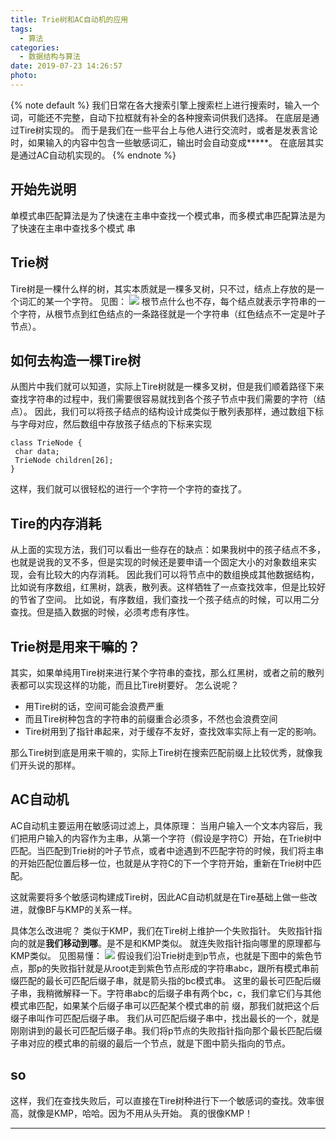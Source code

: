 ```yaml
---
title: Trie树和AC自动机的应用
tags:
  - 算法
categories:
  - 数据结构与算法
date: 2019-07-23 14:26:57
photo:
---
```


{% note default %}
我们日常在各大搜索引擎上搜索栏上进行搜索时，输入一个词，可能还不完整，自动下拉框就有补全的各种搜索词供我们选择。
在底层是通过Tire树实现的。
而于是我们在一些平台上与他人进行交流时，或者是发表言论时，如果输入的内容中包含一些敏感词汇，输出时会自动变成\*\*\*\*\*。
在底层其实是通过AC自动机实现的。
{% endnote %}

<!-- more -->
## 开始先说明
单模式串匹配算法是为了快速在主串中查找一个模式串，而多模式串匹配算法是为了快速在主串中查找多个模式
串

## Trie树
Tire树是一棵什么样的树，其实本质就是一棵多叉树，只不过，结点上存放的是一个词汇的某一个字符。
见图：
<img src="http://rensongwang.gitee.io/my_drawing_bed/Tire树.JPG">
根节点什么也不存，每个结点就表示字符串的一个字符，从根节点到红色结点的一条路径就是一个字符串（红色结点不一定是叶子节点）。

## 如何去构造一棵Tire树
从图片中我们就可以知道，实际上Tire树就是一棵多叉树，但是我们顺着路径下来查找字符串的过程中，我们需要很容易就找到各个孩子节点中我们需要的字符（结点）。
因此，我们可以将孩子结点的结构设计成类似于散列表那样，通过数组下标与字母对应，然后数组中存放孩子结点的下标来实现
```
class TrieNode {
 char data;
 TrieNode children[26];
}
```
这样，我们就可以很轻松的进行一个字符一个字符的查找了。

## Tire的内存消耗
从上面的实现方法，我们可以看出一些存在的缺点：如果我树中的孩子结点不多，也就是说我的叉不多，但是实现的时候还是要申请一个固定大小的对象数组来实现，会有比较大的内存消耗。
因此我们可以将节点中的数组换成其他数据结构，比如说有序数组，红黑树，跳表，散列表。这样牺牲了一点查找效率，但是比较好的节省了空间。
比如说，有序数组，我们查找一个孩子结点的时候，可以用二分查找。但是插入数据的时候，必须考虑有序性。

## Trie树是用来干嘛的？
其实，如果单纯用Tire树来进行某个字符串的查找，那么红黑树，或者之前的散列表都可以实现这样的功能，而且比Tire树要好。
怎么说呢？
- 用Tire树的话，空间可能会浪费严重
- 而且Tire树种包含的字符串的前缀重合必须多，不然也会浪费空间
- Tire树用到了指针串起来，对于缓存不友好，查找效率实际上有一定的影响。

那么Tire树到底是用来干嘛的，实际上Tire树在搜索匹配前缀上比较优秀，就像我们开头说的那样。

## AC自动机
AC自动机主要运用在敏感词过滤上，具体原理：
当用户输入一个文本内容后，我们把用户输入的内容作为主串，从第一个字符（假设是字符C）开始，在Trie树中匹配。当匹配到Trie树的叶子节点，或者中途遇到不匹配字符的时候，我们将主串的开始匹配位置后移一位，也就是从字符C的下一个字符开始，重新在Trie树中匹配。

这就需要将多个敏感词构建成Tire树，因此AC自动机就是在Tire基础上做一些改进，就像BF与KMP的关系一样。

具体怎么改进呢？
类似于KMP，我们在Tire树上维护一个失败指针。
失败指针指向的就是**我们移动到哪**。是不是和KMP类似。
就连失败指针指向哪里的原理都与KMP类似。
见图易懂：
<img src="http://rensongwang.gitee.io/my_drawing_bed/Tire树失败指针原理.JPG">
假设我们沿Trie树走到p节点，也就是下图中的紫色节点，那p的失败指针就是从root走到紫色节点形成的字符串abc，跟所有模式串前缀匹配的最长可匹配后缀子串，就是箭头指的bc模式串。
这里的最长可匹配后缀子串，我稍微解释一下。字符串abc的后缀子串有两个bc，c，我们拿它们与其他模式串匹配，如果某个后缀子串可以匹配某个模式串的前 缀，那我们就把这个后缀子串叫作可匹配后缀子串。
我们从可匹配后缀子串中，找出最长的一个，就是刚刚讲到的最长可匹配后缀子串。我们将p节点的失败指针指向那个最长匹配后缀子串对应的模式串的前缀的最后一个节点，就是下图中箭头指向的节点。

## so
这样，我们在查找失败后，可以直接在Tire树种进行下一个敏感词的查找。效率很高，就像是KMP，哈哈。因为不用从头开始。
真的很像KMP！










--- 

